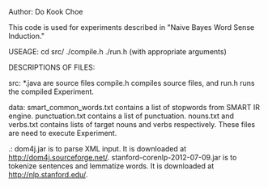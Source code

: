Author: Do Kook Choe

This code is used for experiments described in "Naive Bayes Word Sense Induction."

USEAGE: 
cd src/ 
./compile.h 
./run.h (with appropriate arguments) 

DESCRIPTIONS OF FILES:

src:
*.java are source files
compile.h compiles source files, and run.h runs the compiled Experiment.

data:
smart_common_words.txt contains a list of stopwords from SMART IR engine.
punctuation.txt contains a list of punctuation.
nouns.txt and verbs.txt contains lists of target nouns and verbs respectively. These files are need to execute Experiment.

.:
dom4j.jar is to parse XML input. It is downloaded at http://dom4j.sourceforge.net/.
stanford-corenlp-2012-07-09.jar is to tokenize sentences and lemmatize words. It is downloaded at http://nlp.stanford.edu/.

